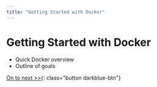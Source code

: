 ```yaml
---
title: "Getting Started with Docker"
---
```


# Getting Started with Docker

- Quick Docker overview
- Outline of goals

[On to next >>](part2.md){: class="button darkblue-btn"}
